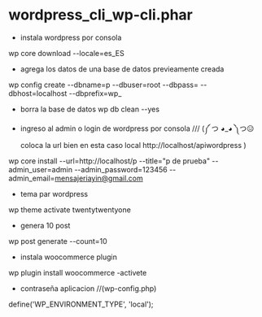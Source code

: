 # wordpress_cli_wp-cli.phar

* instala wordpress por consola

wp core download --locale=es_ES

* agrega los datos de una base de datos previeamente creada

wp config create --dbname=p --dbuser=root --dbpass= --dbhost=localhost --dbprefix=wp_


* borra la base de datos
 wp db clean --yes

* ingreso al admin o login de wordpress por consola /// (༼ つ ◕_◕ ༽つ😑 coloca la url bien en esta caso local http://localhost/apiwordpress )

wp core install --url=http://localhost/p --title="p de prueba" --admin_user=admin --admin_password=123456 --admin_email=mensajeriayin@gmail.com

* tema par wordpress


wp theme activate twentytwentyone

* genera 10 post


wp post generate --count=10


* instala woocommerce plugin

wp plugin install woocommerce -activete


* contraseña aplicacion //(wp-config.php)

define('WP_ENVIRONMENT_TYPE', 'local');

